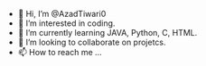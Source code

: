 - 👋 Hi, I’m @AzadTiwari0
- 👀 I’m interested in coding.
- 🌱 I’m currently learning JAVA, Python, C, HTML.
- 💞️ I’m looking to collaborate on projetcs.
- 📫 How to reach me ...

<!---
AzadTiwari0/AzadTiwari0 is a ✨ special ✨ repository because its `README.md` (this file) appears on your GitHub profile.
You can click the Preview link to take a look at your changes.
--->
